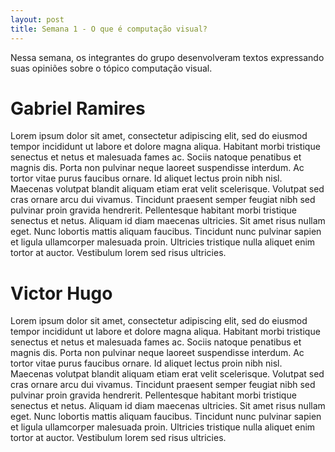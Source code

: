 ```yaml
---
layout: post
title: Semana 1 - O que é computação visual?
---
```


Nessa semana, os integrantes do grupo desenvolveram textos expressando suas opiniões sobre o tópico computação visual.

# Gabriel Ramires

Lorem ipsum dolor sit amet, consectetur adipiscing elit, sed do eiusmod tempor incididunt ut labore et dolore magna aliqua. Habitant morbi tristique senectus et netus et malesuada fames ac. Sociis natoque penatibus et magnis dis. Porta non pulvinar neque laoreet suspendisse interdum. Ac tortor vitae purus faucibus ornare. Id aliquet lectus proin nibh nisl. Maecenas volutpat blandit aliquam etiam erat velit scelerisque. Volutpat sed cras ornare arcu dui vivamus. Tincidunt praesent semper feugiat nibh sed pulvinar proin gravida hendrerit. Pellentesque habitant morbi tristique senectus et netus. Aliquam id diam maecenas ultricies. Sit amet risus nullam eget. Nunc lobortis mattis aliquam faucibus. Tincidunt nunc pulvinar sapien et ligula ullamcorper malesuada proin. Ultricies tristique nulla aliquet enim tortor at auctor. Vestibulum lorem sed risus ultricies.

# Victor Hugo 

Lorem ipsum dolor sit amet, consectetur adipiscing elit, sed do eiusmod tempor incididunt ut labore et dolore magna aliqua. Habitant morbi tristique senectus et netus et malesuada fames ac. Sociis natoque penatibus et magnis dis. Porta non pulvinar neque laoreet suspendisse interdum. Ac tortor vitae purus faucibus ornare. Id aliquet lectus proin nibh nisl. Maecenas volutpat blandit aliquam etiam erat velit scelerisque. Volutpat sed cras ornare arcu dui vivamus. Tincidunt praesent semper feugiat nibh sed pulvinar proin gravida hendrerit. Pellentesque habitant morbi tristique senectus et netus. Aliquam id diam maecenas ultricies. Sit amet risus nullam eget. Nunc lobortis mattis aliquam faucibus. Tincidunt nunc pulvinar sapien et ligula ullamcorper malesuada proin. Ultricies tristique nulla aliquet enim tortor at auctor. Vestibulum lorem sed risus ultricies.

